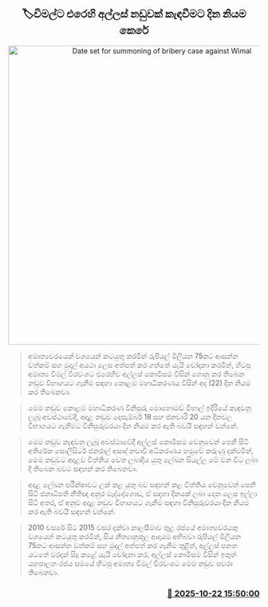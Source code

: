<p align='center'><b><h2 align='center' title='Date set for summoning of bribery case against Wimal'>🏷විමල්ට එරෙහි අල්ලස් නඩුවක් කැඳවීමට දින නියම කෙරේ</h2></b></p>
<p align='center'><img src='https://helakuru.sgp1.cdn.digitaloceanspaces.com/esana/images/lib/wimal-archived.jpg' width='600' alt='Date set for summoning of bribery case against Wimal'></p>

> අමාත්‍යවරයෙක් වශයෙන් කටයුතු කරමින් රුපියල් මිලියන 75කට ආසන්න වත්කම් සහ මුදල් අයථා ලෙස අත්පත් කර ගත්තේ යැයි චෝදනා කරමින්, හිටපු අමාත්‍ය විමල් වීරවංශට එරෙහිව අල්ලස් කොමිසම විසින් ගොනු කර තිබෙන නඩුව විභාගයට ගැනීම සඳහා කොළඹ මහාධිකරණය විසින් අද (22) දින නියම කර තිබෙනවා.

> මෙම නඩුව කොළඹ මහාධිකරණ විනිසුරු මොහොමඩ් මිහාල් ඉදිරියේ කැඳවනු ලැබූ අවස්ථාවේදී, අදාළ නඩුව දෙසැම්බර් 18 සහ ජනවාරි 20 යන දිනවල විභාගයට ගැනීමට විනිසුරුවරයා දින නියම කර ඇති බවයි සඳහන් වන්නේ.

> මෙම නඩුව කැඳවනු ලැබූ අවස්ථාවේදී අල්ලස් කොමිසම වෙනුවෙන් පෙනී සිටි අතිරේක සොලිසිටර් ජනරාල් අසාද් නවාවි අධිකරණය හමුවේ කරුණු දක්වමින්, මෙම නඩුවට අදාළව විත්තිය වෙත ලබාදිය යුතු ලේඛන සියල්ල මේ වන විට ලබා දී තිබෙන බවට සඳහන් කර තිබෙනවා.

> අදාළ ලේඛන පරීක්ෂාවට ලක් කළ යුතු බව සඳහන් කළ විත්තිය වෙනුවෙන් පෙනී සිටි ජනාධිපති නීතිඥ අනුර මැද්දේගොඩ, ඒ සඳහා දිනයක් ලබා දෙන ලෙස ඉල්ලා සිටි අතර, ඒ අනුව අදාළ නඩුව විභාගයට ගැනීම සඳහා විනිසුරුවරයා දින නියම කර ඇති බවයි සඳහන් වන්නේ.

> 2010 වසරේ සිට 2015 වසර දක්වා කාලසීමාව තුළ රජයේ අමාත්‍යවරයකු වශයෙන් කටයුතු කරමින්, සිය නීත්‍යානුකූල ආදායම අභිබවා රුපියල් මිලියන 75කට ආසන්න වත්කම් සහ මුදල් අත්පත් කර ගැනීම තුළින්, අල්ලස් පනත යටතේ වරදක් සිදු කළේ යැයි චෝදනා කර, අල්ලස් කොමිසම විසින් ඉකුත් යහපාලන රජය සමයේ හිටපු අමාත්‍ය විමල් වීරවංශට මෙම නඩුව පවරා තිබෙනවා.



<h3 align='right'><a href='https://www.helakuru.lk/esana/p/114700/'>📅 2025-10-22 15:50:00</a></h3>
